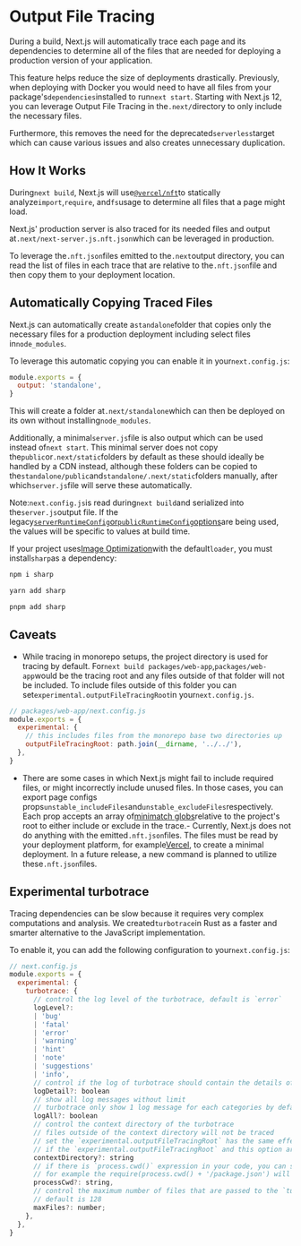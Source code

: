 # Output File Tracing

During a build, Next.js will automatically trace each page and its dependencies to determine all of the files that are needed for deploying a production version of your application.

This feature helps reduce the size of deployments drastically. Previously, when deploying with Docker you would need to have all files from your package's`dependencies`installed to run`next start`. Starting with Next.js 12, you can leverage Output File Tracing in the`.next/`directory to only include the necessary files.

Furthermore, this removes the need for the deprecated`serverless`target which can cause various issues and also creates unnecessary duplication.

## How It Works

During`next build`, Next.js will use[`@vercel/nft`](https://github.com/vercel/nft)to statically analyze`import`,`require`, and`fs`usage to determine all files that a page might load.

Next.js' production server is also traced for its needed files and output at`.next/next-server.js.nft.json`which can be leveraged in production.

To leverage the`.nft.json`files emitted to the`.next`output directory, you can read the list of files in each trace that are relative to the`.nft.json`file and then copy them to your deployment location.

## Automatically Copying Traced Files

Next.js can automatically create a`standalone`folder that copies only the necessary files for a production deployment including select files in`node_modules`.

To leverage this automatic copying you can enable it in your`next.config.js`:

```js
module.exports = {
  output: 'standalone',
}

```

This will create a folder at`.next/standalone`which can then be deployed on its own without installing`node_modules`.

Additionally, a minimal`server.js`file is also output which can be used instead of`next start`. This minimal server does not copy the`public`or`.next/static`folders by default as these should ideally be handled by a CDN instead, although these folders can be copied to the`standalone/public`and`standalone/.next/static`folders manually, after which`server.js`file will serve these automatically.

Note:`next.config.js`is read during`next build`and serialized into the`server.js`output file. If the legacy[`serverRuntimeConfig`or`publicRuntimeConfig`options](/docs/guide/api-reference/next.config.js/runtime-configuration)are being used, the values will be specific to values at build time.

If your project uses[Image Optimization](/docs/guide/basic-features/image-optimization)with the default`loader`, you must install`sharp`as a dependency:

```bash
npm i sharp

```

```bash
yarn add sharp

```

```bash
pnpm add sharp

```

## Caveats

- While tracing in monorepo setups, the project directory is used for tracing by default. For`next build packages/web-app`,`packages/web-app`would be the tracing root and any files outside of that folder will not be included. To include files outside of this folder you can set`experimental.outputFileTracingRoot`in your`next.config.js`.

```js
// packages/web-app/next.config.js
module.exports = {
  experimental: {
    // this includes files from the monorepo base two directories up
    outputFileTracingRoot: path.join(__dirname, '../../'),
  },
}

```

- There are some cases in which Next.js might fail to include required files, or might incorrectly include unused files. In those cases, you can export page configs props`unstable_includeFiles`and`unstable_excludeFiles`respectively. Each prop accepts an array of[minimatch globs](https://www.npmjs.com/package/minimatch)relative to the project's root to either include or exclude in the trace.- Currently, Next.js does not do anything with the emitted`.nft.json`files. The files must be read by your deployment platform, for example[Vercel](https://vercel.com), to create a minimal deployment. In a future release, a new command is planned to utilize these`.nft.json`files.

## Experimental turbotrace

Tracing dependencies can be slow because it requires very complex computations and analysis. We created`turbotrace`in Rust as a faster and smarter alternative to the JavaScript implementation.

To enable it, you can add the following configuration to your`next.config.js`:

```js
// next.config.js
module.exports = {
  experimental: {
    turbotrace: {
      // control the log level of the turbotrace, default is `error`
      logLevel?:
      | 'bug'
      | 'fatal'
      | 'error'
      | 'warning'
      | 'hint'
      | 'note'
      | 'suggestions'
      | 'info',
      // control if the log of turbotrace should contain the details of the analysis, default is `false`
      logDetail?: boolean
      // show all log messages without limit
      // turbotrace only show 1 log message for each categories by default
      logAll?: boolean
      // control the context directory of the turbotrace
      // files outside of the context directory will not be traced
      // set the `experimental.outputFileTracingRoot` has the same effect
      // if the `experimental.outputFileTracingRoot` and this option are both set, the `experimental.turbotrace.contextDirectory` will be used
      contextDirectory?: string
      // if there is `process.cwd()` expression in your code, you can set this option to tell `turbotrace` the value of `process.cwd()` while tracing.
      // for example the require(process.cwd() + '/package.json') will be traced as require('/path/to/cwd/package.json')
      processCwd?: string,
      // control the maximum number of files that are passed to the `turbotrace`
      // default is 128
      maxFiles?: number;
    },
  },
}

```
